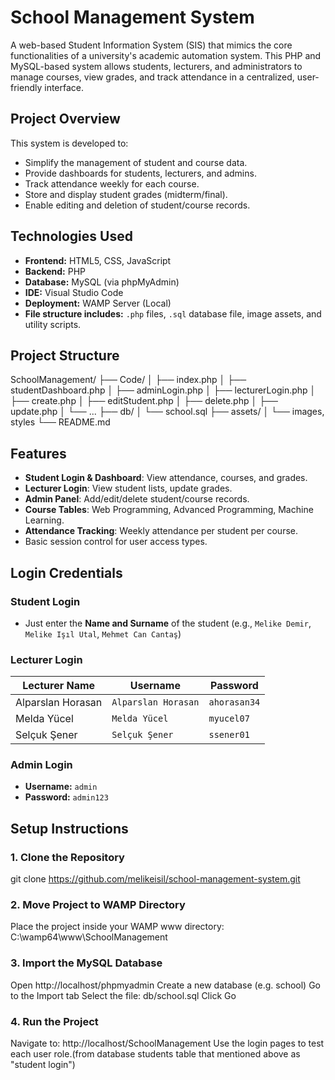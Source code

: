 # School Management System
A web-based Student Information System (SIS) that mimics the core functionalities of a university's academic automation system. This PHP and MySQL-based system allows students, lecturers, and administrators to manage courses, view grades, and track attendance in a centralized, user-friendly interface.

## Project Overview

This system is developed to:
- Simplify the management of student and course data.
- Provide dashboards for students, lecturers, and admins.
- Track attendance weekly for each course.
- Store and display student grades (midterm/final).
- Enable editing and deletion of student/course records.

## Technologies Used

- **Frontend:** HTML5, CSS, JavaScript
- **Backend:** PHP
- **Database:** MySQL (via phpMyAdmin)
- **IDE:** Visual Studio Code
- **Deployment:** WAMP Server (Local) 
- **File structure includes:** `.php` files, `.sql` database file, image assets, and utility scripts.

##  Project Structure
SchoolManagement/
├── Code/
│ ├── index.php
│ ├── studentDashboard.php
│ ├── adminLogin.php
│ ├── lecturerLogin.php
│ ├── create.php
│ ├── editStudent.php
│ ├── delete.php
│ ├── update.php
│ └── ...
├── db/
│ └── school.sql
├── assets/
│ └── images, styles
└── README.md

##  Features

-  **Student Login & Dashboard**: View attendance, courses, and grades.
-  **Lecturer Login**: View student lists, update grades.
-  **Admin Panel**: Add/edit/delete student/course records.
-  **Course Tables**: Web Programming, Advanced Programming, Machine Learning.
-  **Attendance Tracking**: Weekly attendance per student per course.
-  Basic session control for user access types.

##  Login Credentials

###  Student Login
- Just enter the **Name and Surname** of the student (e.g., `Melike Demir`, `Melike Işıl Utal`, `Mehmet Can Cantaş`)

###  Lecturer Login
| Lecturer Name       | Username              | Password      |
|---------------------|------------------------|---------------|
| Alparslan Horasan   | `Alparslan Horasan`    | `ahorasan34`  |
| Melda Yücel         | `Melda Yücel`          | `myucel07`    |
| Selçuk Şener        | `Selçuk Şener`         | `ssener01`    |

###  Admin Login
- **Username:** `admin`
- **Password:** `admin123`

## Setup Instructions

### 1. Clone the Repository
git clone https://github.com/melikeisil/school-management-system.git

### 2. Move Project to WAMP Directory
Place the project inside your WAMP www directory:
C:\wamp64\www\SchoolManagement

### 3. Import the MySQL Database
Open http://localhost/phpmyadmin
Create a new database (e.g. school)
Go to the Import tab
Select the file: db/school.sql
Click Go

### 4. Run the Project
Navigate to:
http://localhost/SchoolManagement
Use the login pages to test each user role.(from database students table that mentioned above as "student login")








